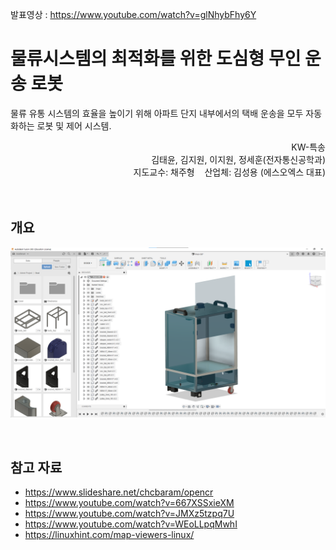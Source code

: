 발표영상 : https://www.youtube.com/watch?v=glNhybFhy6Y

# 물류시스템의 최적화를 위한 도심형 무인 운송 로봇

물류 유통 시스템의 효율을 높이기 위해 아파트 단지 내부에서의 택배 운송을 모두 자동화하는 로봇 및 제어 시스템.

<div align="right">
KW-특송
</div>
<div align="right">
김태윤, 김지원, 이지원, 정세훈(전자통신공학과)
</div>
<div align="right">
지도교수: 채주형&nbsp;&nbsp;&nbsp;&nbsp;산업체: 김성용 (에스오엑스 대표)
</div>
<br>


<br>

## 개요



![Full Design](img/Ver1.0/3D_Design.png)





<br>

## 참고 자료
- https://www.slideshare.net/chcbaram/opencr
- https://www.youtube.com/watch?v=667XSSxieXM
- https://www.youtube.com/watch?v=JMXz5tzpq7U
- https://www.youtube.com/watch?v=WEoLLpqMwhI
- https://linuxhint.com/map-viewers-linux/



